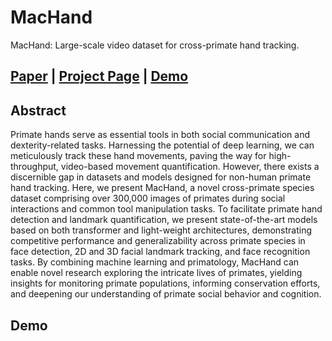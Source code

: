 # MacHand
MacHand: Large-scale video dataset for cross-primate hand tracking.

<p align="center">

## <strong><a href="URL_FOR_PAPER">Paper</a></strong> | <strong><a href="URL_FOR_PROJECT_PAGE">Project Page</a></strong> | <strong><a href="URL_FOR_HUGGINGFACE_DEMO">Demo</a></strong>

</p>

## Abstract

Primate hands serve as essential tools in both social communication and dexterity-related tasks. Harnessing the potential of deep learning, we can meticulously track these hand movements, paving the way for high-throughput, video-based movement quantification. However, there exists a discernible gap in datasets and models designed for non-human primate hand tracking. Here, we present MacHand, a novel cross-primate species dataset comprising over 300,000 images of primates during social interactions and common tool manipulation tasks. To facilitate primate hand detection and landmark quantification, we present state-of-the-art models based on both transformer and light-weight architectures, demonstrating competitive performance and generalizability across primate species in face detection, 2D and 3D facial landmark tracking, and face recognition tasks. By combining machine learning and primatology, MacHand can enable novel research exploring the intricate lives of primates, yielding insights for monitoring primate populations, informing conservation efforts, and deepening our understanding of primate social behavior and cognition.

## Demo
